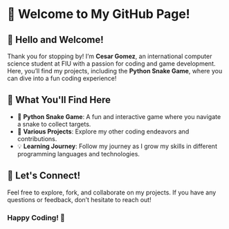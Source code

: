 # 👋 Welcome to My GitHub Page!

## 🌟 Hello and Welcome!

Thank you for stopping by! I’m **Cesar Gomez**, an international computer science student at FIU with a passion for coding and game development. Here, you’ll find my projects, including the **Python Snake Game**, where you can dive into a fun coding experience!

## 🚀 What You'll Find Here
- 🐍 **Python Snake Game**: A fun and interactive game where you navigate a snake to collect targets.
- 📁 **Various Projects**: Explore my other coding endeavors and contributions.
- 💡 **Learning Journey**: Follow my journey as I grow my skills in different programming languages and technologies.

## 🤝 Let's Connect!
Feel free to explore, fork, and collaborate on my projects. If you have any questions or feedback, don’t hesitate to reach out!

### Happy Coding! 🎉
